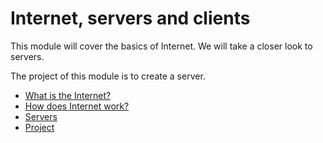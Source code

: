 # Internet, servers and clients

This module will cover the basics of Internet. We will take a closer look to servers.

The project of this module is to create a server.

* [What is the Internet?](./what-internet.md)
* [How does Internet work?](./how-internet.md)
* [Servers](./servers.md)
* [Project](./project.md)